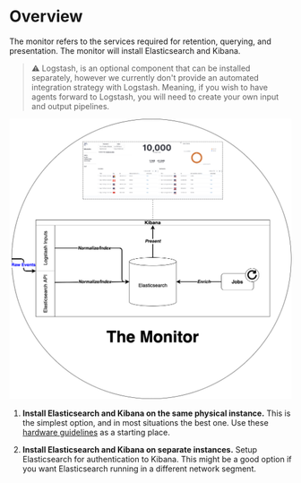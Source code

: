 # Overview

The monitor refers to the services required for retention, querying, and presentation. The monitor will install
Elasticsearch and Kibana. 

>⚠️ Logstash, is an optional component that can be installed separately, however we currently don't provide an automated integration strategy with Logstash.
> Meaning, if you wish to have agents forward to Logstash, you will need to create your own input and output pipelines.


<p align="center">
    <img src="/data/img/arch_monitor.png"/>
</p>

1. **Install Elasticsearch and Kibana on the same physical instance.** This is the simplest option, and in most situations the best one.
Use these [hardware guidelines](/requirements/03_monitor_specifications) as a starting place.

2. **Install Elasticsearch and Kibana on separate instances.** Setup Elasticsearch for authentication to Kibana. This might be a good option
if you want Elasticsearch running in a different network segment.  